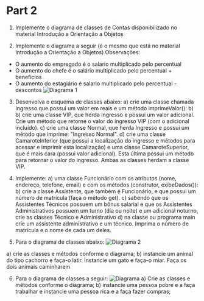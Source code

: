# Part 2

1. Implemente o diagrama de classes de Contas disponibilizado no material Introdução a Orientação a
 Objetos
  
2. Implemente o diagrama a seguir (é o mesmo que está no material Introdução a Orientação a Objetos)
Observações:
- O aumento do empregado é o salario multiplicado pelo percentual
- O aumento do chefe é o salário multiplicado pelo percentual + beneficios
- O aumento do estagiário é salario multiplicado pelo percentual - descontos
![Diagrama 1](https://lh3.googleusercontent.com/A_xxZirjGGcZ3oymJMzz7XlnwBHNGrOc9Y7OKDA-s06ltUsNv49ThdHjkd6fChl713aWk0309vCzGc1qki7yBdak9QPHuNgokwxTttH37X8CzTvP6WEo7wy9bjP5VwgEUP1SHrCM0-j2yZ4ZD7kpLPLKJg0GK_qyYdX4TCX8PeYUJM10VewwjEC2RT80OObc9lKh0AvKXfp9JySfBQ8xg07tWedtUr2gnBwOJtRNB_8tE4XkKV6arP1bXATNia1KOJX6bTqB-HhVziS0t5hYBUsKGse9hcnzBC-xFDv2BABda8OD3FABEsL_Fp57YR9Lf1EIXqoGGNYies9qEHN888Hy_bwbe3ezYmub0JauMEpJylu1ZWRsFUP3HE7HYsTdPghinHATlj7WorXnW3Oj_H3grXBX4D9TnvySnqdDGr06V2R3q-bF8aJuGAJ1whoysSO2daPlaPsMnFWsGXKFo6aKZL1-U5QDeZWTtFdO1U6mnFYk5J4wXL-5KgBpvIgJ9qTUqw_cV-eA5Uzd-fwh_accFRMbZ0jU21qVJMxtfm2fWkoa3avhlb5iAq6zh3X4ELpLN8H5S4ZQQWKofOA56KyKHp_CZCiblfMrdZK8Wn_m1ZQQ1W4_0VcXXwafL3jQcY9XOBV5nso-qGGDUfKEnPhoH7x-Afk=w1390-h459-no)

3.   Desenvolva o esquema de classes abaixo:
a) crie uma classe chamada Ingresso que possui um valor em reais e um método imprimeValor():
b) b) crie uma classe VIP, que herda Ingresso e possui um valor adicional. Crie um método que retorne o
valor do ingresso VIP (com o adicional incluído).
c) crie uma classe Normal, que herda Ingresso e possui um método que imprime: "Ingresso Normal".
d) crie uma classe CamaroteInferior (que possui a localização do ingresso e métodos para acessar e imprimir
esta localização) e uma classe CamaroteSuperior, que é mais cara (possui valor adicional). Esta última possui
um método para retornar o valor do ingresso. Ambas as classes herdam a classe VIP.

4. Implemente:
a) uma classe Funcionário com os atributos (nome, endereço, telefone, email) e com os métodos (construtor,
exibeDados()):
b) crie a classe Assistente, que também é Funcionário, e que possui um número de matrícula (faça o método
get).
c) sabendo que os Assistentes Técnicos possuem um bônus salarial e que os Assistentes Administrativos
possuem um turno (dia ou noite) e um adicional noturno, crie as classes Técnico e Administrativo
d) na classe ou programa main crie um assistente administrativo e um técnico. Imprima o número de
matrícula e o nome de cada um deles.

5. Para o diagrama de classes abaixo:
![Diagrama 2](https://lh3.googleusercontent.com/LNQrcc8Xm5Gg9yNqDFzYww89392JeNN_OrK_cvkRDzOyp-oSQKwUYzOaVtU01zpi54RrO7r7_UpSxt9H2693nlnj82UNzG1922nGFp2wU6ZkFv-l5IjoeVgC8z-TMOZMDWbRG22-B2Yt1w1qXfL1IVM1kDSXzWYz8kWGWhs8-faWd97VLG_orpDioXriDG0XWRa-G7iNGVbv19a3VBzf8-QdbNpchrai5Mvn9ge45wE6oJWoNbaheRr63Mxb6RxXj2kQnMnh_y0CDoKlqLQBgmRNdRL37hNd800Y3MVCiPBjVtv1dX_edBnemZmmc0srb4t2kr7jpzd77UQ6pjzbnSSYWARs4B0lSI0JBPIFGB53dAO03eJI6WHZyZLKoEchyGw1A_LiPD5KTKC0VX6w16X3fNMCSi42PumajYwomxVP2DiT8YLnvzymTEx8jlptnIbDvIfWPRfZ6XOZKi-TMNvXxgVjv6SVV8MXHLEF3FZeDg3GaBQiA4BF19cMtUz1iDw2rw6_Dw7St3Nn26PwPydl6L40tBaTG3Hc6Nhl3-Y7Vq3FoUcPSho619ERAwCmhXanOwJfVRoATyBMTAEWaAkQtTU71bym1CS3QMvqbAEh7XysgfKcNq8HiA0xoPR9I8lIJRzpF-ZcyZQKMgbl6mNrVU2hnsw=w817-h393-no)

a) crie as classes e métodos conforme o diagrama;
b) instancie um animal do tipo cachorro e faça-o latir. Instancie um gato e faça-o miar. Faça os dois animais
caminharem

6. Para o diagrama de classes a seguir:
![Diagrama](https://lh3.googleusercontent.com/jP9b-BaRHpcvJy0oqrtgVmJFcuxlpOUlZpvAfjsUtYlIs8KtT98xcQTVbZebYS3nNO_UqAAEflfCofH0dEDcN7vw6VjPN3Zmk9mKVpk8dK7bo1D4uiJuvPQ6_dzDwxfM4lDPSn5gFJ1NDuN8SyodI3NCSgXnOU97Y6Ug8yAFANPG8yPrju7qhZ0OcfVE-7yRWfiAU3A3rZ5Kd-47ftWQqJfVMh1DVZiycFJivupjUTWhELzYMiIp8q3ZO3UyBB3GFGFQh45MX_eTL8pyck2DFCoiKuQfy-j8To4t6b49TqEKrwVjYY2v2Um3W5lc4r4mZG09VGqxXRG5M9JLc_Li60DvdM8Iusb6LO-0-NCJJ2oojMhdEFcr7RkmIJ41KOdPuYkCAdyBfbVPvZEUyWq3zgbiYiNffAk87bObrspQ74oNuUVTRBKE7vH8mZ0NeklMlmv9x5NQ5Efcn5mXjKjJnGvXp6_Sq-DldX62e6zzz1axIGDBB58JfgnU5jJ_Hr7yxMganQ1OC_PxsWWAN5qHvi7bGM0RY3Ifbq6GSn5L9WfM0zUTyND--X5LL7lBXPcqJyXwD87bCnGJi3K3i4AGXVwSydHQicVoetm9zKuDFM-2Qj6nFtHKlZbigciGYdGeM4RpJYpQPhAh_wJf2aYGcKKn0IXREKE=w903-h465-no)
a) Crie as classes e métodos conforme o diagrama;
b) instancie uma pessoa pobre e a faça trabalhar e instancie uma pessoa rica e a faça fazer compras;